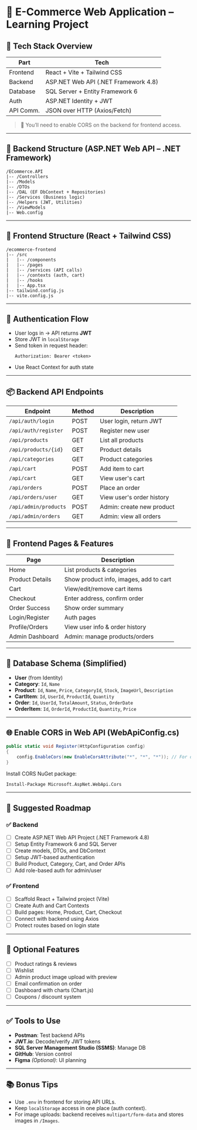 
# 🛒 E-Commerce Web Application – Learning Project

## 🔧 Tech Stack Overview

| Part       | Tech                                |
|------------|-------------------------------------|
| Frontend   | React + Vite + Tailwind CSS         |
| Backend    | ASP.NET Web API (.NET Framework 4.8)|
| Database   | SQL Server + Entity Framework 6     |
| Auth       | ASP.NET Identity + JWT              |
| API Comm.  | JSON over HTTP (Axios/Fetch)        |

> 🔗 You’ll need to enable CORS on the backend for frontend access.

---

## 📁 Backend Structure (ASP.NET Web API – .NET Framework)

```
/ECommerce.API
|-- /Controllers
|-- /Models
|-- /DTOs
|-- /DAL (EF DbContext + Repositories)
|-- /Services (Business logic)
|-- /Helpers (JWT, Utilities)
|-- /ViewModels
|-- Web.config
```

---

## 📁 Frontend Structure (React + Tailwind CSS)

```
/ecommerce-frontend
|-- /src
|   |-- /components
|   |-- /pages
|   |-- /services (API calls)
|   |-- /contexts (auth, cart)
|   |-- /hooks
|   |-- App.tsx
|-- tailwind.config.js
|-- vite.config.js
```

---

## 🔐 Authentication Flow

- User logs in → API returns **JWT**
- Store JWT in `localStorage`
- Send token in request header:
  ```
  Authorization: Bearer <token>
  ```
- Use React Context for auth state

---

## 📦 Backend API Endpoints

| Endpoint                     | Method | Description                     |
|-----------------------------|--------|---------------------------------|
| `/api/auth/login`           | POST   | User login, return JWT          |
| `/api/auth/register`        | POST   | Register new user               |
| `/api/products`             | GET    | List all products               |
| `/api/products/{id}`        | GET    | Product details                 |
| `/api/categories`           | GET    | Product categories              |
| `/api/cart`                 | POST   | Add item to cart                |
| `/api/cart`                 | GET    | View user's cart                |
| `/api/orders`               | POST   | Place an order                  |
| `/api/orders/user`          | GET    | View user's order history       |
| `/api/admin/products`       | POST   | Admin: create new product       |
| `/api/admin/orders`         | GET    | Admin: view all orders          |

---

## 🧩 Frontend Pages & Features

| Page               | Description                            |
|--------------------|----------------------------------------|
| Home               | List products & categories             |
| Product Details    | Show product info, images, add to cart |
| Cart               | View/edit/remove cart items            |
| Checkout           | Enter address, confirm order           |
| Order Success      | Show order summary                     |
| Login/Register     | Auth pages                             |
| Profile/Orders     | View user info & order history         |
| Admin Dashboard    | Admin: manage products/orders          |

---

## 🧾 Database Schema (Simplified)

- **User** (from Identity)
- **Category**: `Id`, `Name`
- **Product**: `Id`, `Name`, `Price`, `CategoryId`, `Stock`, `ImageUrl`, `Description`
- **CartItem**: `Id`, `UserId`, `ProductId`, `Quantity`
- **Order**: `Id`, `UserId`, `TotalAmount`, `Status`, `OrderDate`
- **OrderItem**: `Id`, `OrderId`, `ProductId`, `Quantity`, `Price`

---

## 🌐 Enable CORS in Web API (WebApiConfig.cs)

```csharp
public static void Register(HttpConfiguration config)
{
    config.EnableCors(new EnableCorsAttribute("*", "*", "*")); // For development
}
```

Install CORS NuGet package:

```
Install-Package Microsoft.AspNet.WebApi.Cors
```

---

## 🚀 Suggested Roadmap

### ✅ Backend
- [ ] Create ASP.NET Web API Project (.NET Framework 4.8)
- [ ] Setup Entity Framework 6 and SQL Server
- [ ] Create models, DTOs, and DbContext
- [ ] Setup JWT-based authentication
- [ ] Build Product, Category, Cart, and Order APIs
- [ ] Add role-based auth for admin/user

### ✅ Frontend
- [ ] Scaffold React + Tailwind project (Vite)
- [ ] Create Auth and Cart Contexts
- [ ] Build pages: Home, Product, Cart, Checkout
- [ ] Connect with backend using Axios
- [ ] Protect routes based on login state

---

## 🌟 Optional Features
- [ ] Product ratings & reviews
- [ ] Wishlist
- [ ] Admin product image upload with preview
- [ ] Email confirmation on order
- [ ] Dashboard with charts (Chart.js)
- [ ] Coupons / discount system

---

## ✅ Tools to Use

- **Postman**: Test backend APIs
- **JWT.io**: Decode/verify JWT tokens
- **SQL Server Management Studio (SSMS)**: Manage DB
- **GitHub**: Version control
- **Figma** *(Optional)*: UI planning

---

## 📚 Bonus Tips

- Use `.env` in frontend for storing API URLs.
- Keep `localStorage` access in one place (auth context).
- For image uploads: backend receives `multipart/form-data` and stores images in `/Images`.
